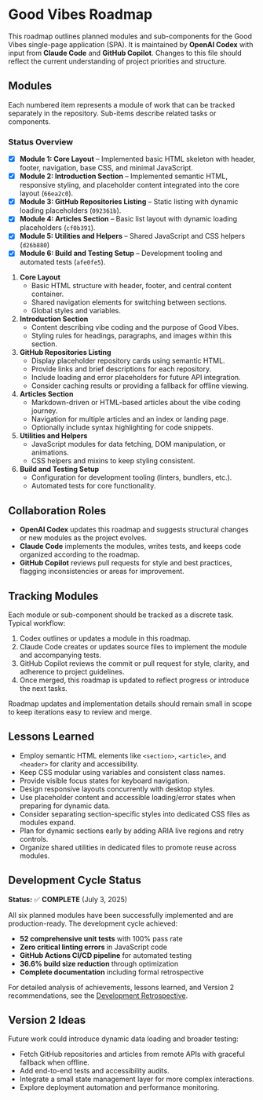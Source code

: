 # Good Vibes Roadmap

This roadmap outlines planned modules and sub-components for the Good Vibes single-page application (SPA). It is maintained by **OpenAI Codex** with input from **Claude Code** and **GitHub Copilot**. Changes to this file should reflect the current understanding of project priorities and structure.

## Modules

Each numbered item represents a module of work that can be tracked separately in the repository. Sub-items describe related tasks or components.

### Status Overview

- [x] **Module 1: Core Layout** – Implemented basic HTML skeleton with header, footer, navigation, base CSS, and minimal JavaScript.
- [x] **Module 2: Introduction Section** – Implemented semantic HTML, responsive styling, and placeholder content integrated into the core layout (`66ea2c0`).
- [x] **Module 3: GitHub Repositories Listing** – Static listing with dynamic loading placeholders (`092361b`).
- [x] **Module 4: Articles Section** – Basic list layout with dynamic loading placeholders (`cf0b391`).
- [x] **Module 5: Utilities and Helpers** – Shared JavaScript and CSS helpers (`d26b880`)
- [x] **Module 6: Build and Testing Setup** – Development tooling and automated tests (`afe0fe5`).

1. **Core Layout**
   - Basic HTML structure with header, footer, and central content container.
   - Shared navigation elements for switching between sections.
   - Global styles and variables.
2. **Introduction Section**
   - Content describing vibe coding and the purpose of Good Vibes.
   - Styling rules for headings, paragraphs, and images within this section.
3. **GitHub Repositories Listing**
   - Display placeholder repository cards using semantic HTML.
   - Provide links and brief descriptions for each repository.
   - Include loading and error placeholders for future API integration.
   - Consider caching results or providing a fallback for offline viewing.
4. **Articles Section**
   - Markdown-driven or HTML-based articles about the vibe coding journey.
   - Navigation for multiple articles and an index or landing page.
   - Optionally include syntax highlighting for code snippets.
5. **Utilities and Helpers**
   - JavaScript modules for data fetching, DOM manipulation, or animations.
   - CSS helpers and mixins to keep styling consistent.
6. **Build and Testing Setup**
   - Configuration for development tooling (linters, bundlers, etc.).
   - Automated tests for core functionality.

## Collaboration Roles

- **OpenAI Codex** updates this roadmap and suggests structural changes or new modules as the project evolves.
- **Claude Code** implements the modules, writes tests, and keeps code organized according to the roadmap.
- **GitHub Copilot** reviews pull requests for style and best practices, flagging inconsistencies or areas for improvement.

## Tracking Modules

Each module or sub-component should be tracked as a discrete task. Typical workflow:

1. Codex outlines or updates a module in this roadmap.
2. Claude Code creates or updates source files to implement the module and accompanying tests.
3. GitHub Copilot reviews the commit or pull request for style, clarity, and adherence to project guidelines.
4. Once merged, this roadmap is updated to reflect progress or introduce the next tasks.

Roadmap updates and implementation details should remain small in scope to keep iterations easy to review and merge.

## Lessons Learned

- Employ semantic HTML elements like `<section>`, `<article>`, and `<header>` for clarity and accessibility.
- Keep CSS modular using variables and consistent class names.
- Provide visible focus states for keyboard navigation.
- Design responsive layouts concurrently with desktop styles.
- Use placeholder content and accessible loading/error states when preparing for dynamic data.
- Consider separating section-specific styles into dedicated CSS files as modules expand.
- Plan for dynamic sections early by adding ARIA live regions and retry controls.
- Organize shared utilities in dedicated files to promote reuse across modules.

## Development Cycle Status

**Status:** ✅ **COMPLETE** (July 3, 2025)

All six planned modules have been successfully implemented and are production-ready. The development cycle achieved:

- **52 comprehensive unit tests** with 100% pass rate
- **Zero critical linting errors** in JavaScript code
- **GitHub Actions CI/CD pipeline** for automated testing
- **36.6% build size reduction** through optimization
- **Complete documentation** including formal retrospective

For detailed analysis of achievements, lessons learned, and Version 2 recommendations, see the [Development Retrospective](../Retrospective.md).

## Version 2 Ideas

Future work could introduce dynamic data loading and broader testing:

- Fetch GitHub repositories and articles from remote APIs with graceful fallback when offline.
- Add end-to-end tests and accessibility audits.
- Integrate a small state management layer for more complex interactions.
- Explore deployment automation and performance monitoring.

